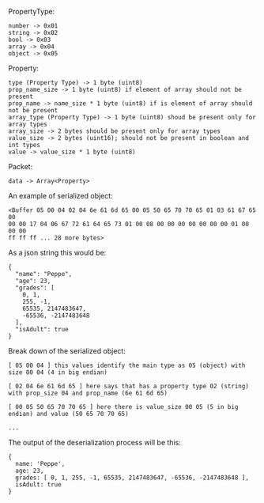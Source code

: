 PropertyType:
    
    number -> 0x01
    string -> 0x02 
    bool -> 0x03 
    array -> 0x04 
    object -> 0x05 

Property:

    type (Property Type) -> 1 byte (uint8) 
    prop_name_size -> 1 byte (uint8) if element of array should not be present
    prop_name -> name_size * 1 byte (uint8) if is element of array should not be present
    array_type (Property Type) -> 1 byte (uint8) shoud be present only for array types
    array_size -> 2 bytes should be present only for array types
    value_size -> 2 bytes (uint16); should not be present in boolean and int types 
    value -> value_size * 1 byte (uint8)

Packet:

    data -> Array<Property>

An example of serialized object:

    <Buffer 05 00 04 02 04 6e 61 6d 65 00 05 50 65 70 70 65 01 03 61 67 65 00
    00 00 17 04 06 67 72 61 64 65 73 01 00 08 00 00 00 00 00 00 00 01 00 00 00 
    ff ff ff ... 28 more bytes>

As a json string this would be: 

    {
      "name": "Peppe",
      "age": 23,
      "grades": [
        0, 1,
        255, -1,
        65535, 2147483647,
        -65536, -2147483648 
      ],
      "isAdult": true
    }

Break down of the serialized object:

    [ 05 00 04 ] this values identify the main type as 05 (object) with size 00 04 (4 in big endian)

    [ 02 04 6e 61 6d 65 ] here says that has a property type 02 (string) with prop_size 04 and prop_name (6e 61 6d 65)
    
    [ 00 05 50 65 70 70 65 ] here there is value_size 00 05 (5 in big endian) and value (50 65 70 70 65)
    
    ...

The output of the deserialization process will be this:

    {
      name: 'Peppe',
      age: 23,
      grades: [ 0, 1, 255, -1, 65535, 2147483647, -65536, -2147483648 ],
      isAdult: true
    }

